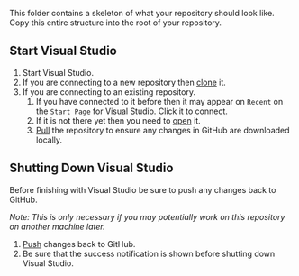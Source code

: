 This folder contains a skeleton of what your repository should look like. Copy this entire structure into the root of your repository.

## Start Visual Studio

1. Start Visual Studio.
1. If you are connecting to a new repository then [clone](https://github.com/michaeltccd/ITSE1430-docs/tree/master/documentation/github/getting-started#cloning-a-repository) it.  
1. If you are connecting to an existing repository.
   1. If you have connected to it before then it may appear on `Recent` on the `Start Page` for Visual Studio. Click it to connect.
   1. If it is not there yet then you need to [open](https://github.com/michaeltccd/ITSE1430-docs/tree/master/documentation/github/getting-started#opening-a-repository) it.
   1. [Pull](https://github.com/michaeltccd/ITSE1430-docs/tree/master/documentation/github/getting-started#pull-a-repository) the repository to ensure any changes in GitHub are downloaded locally.

## Shutting Down Visual Studio

Before finishing with Visual Studio be sure to push any changes back to GitHub.

*Note: This is only necessary if you may potentially work on this repository on another machine later.*

1. [Push](https://github.com/michaeltccd/ITSE1430-docs/blob/master/documentation/github/getting-started/readme.md#pushing-changes) changes back to GitHub.
1. Be sure that the success notification is shown before shutting down Visual Studio.